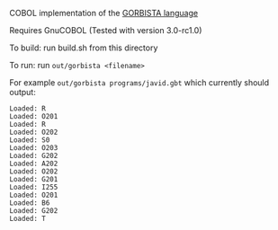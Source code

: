 COBOL implementation of the [GORBISTA language](https://esolangs.org/wiki/GORBITSA)

Requires GnuCOBOL (Tested with version 3.0-rc1.0)

To build:
 run build.sh from this directory

To run:
 run `out/gorbista <filename>`

 For example `out/gorbista programs/javid.gbt` which currently should output: 

```
Loaded: R
Loaded: O201
Loaded: R
Loaded: O202
Loaded: S0
Loaded: O203
Loaded: G202
Loaded: A202
Loaded: O202
Loaded: G201
Loaded: I255
Loaded: O201
Loaded: B6
Loaded: G202
Loaded: T
```

